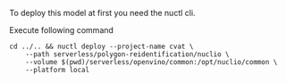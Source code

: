 To deploy this model at first you need the nuctl cli.

Execute following command
```
cd ../.. && nuctl deploy --project-name cvat \                                                                       
    --path serverless/polygon-reidentification/nuclio \
    --volume $(pwd)/serverless/openvino/common:/opt/nuclio/common \
    --platform local
```